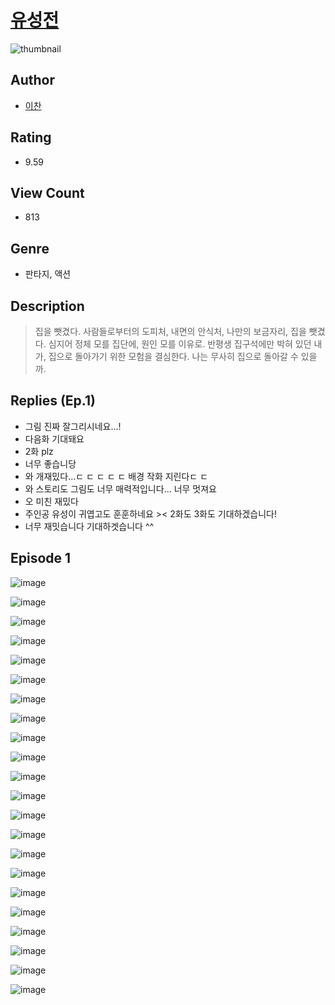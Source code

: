# [유성전](https://comic.naver.com/challenge/list?titleId=809923)
![thumbnail](https://image-comic.pstatic.net/user_contents_data/challenge_comic/2023/05/23/366740/upload_3977911243458555957_480x623.jpeg)

## Author
- [이찬](https://comic.naver.com/artistTitle?id=366740)

## Rating
- 9.59

## View Count
- 813

## Genre
- 판타지, 액션

## Description
> 집을 뺏겼다. 사람들로부터의 도피처, 내면의 안식처, 나만의 보금자리, 집을 뺏겼다. 심지어 정체 모를 집단에, 원인 모를 이유로. 반평생 집구석에만 박혀 있던 내가, 집으로 돌아가기 위한 모험을 결심한다. 나는 무사히 집으로 돌아갈 수 있을까.

## Replies (Ep.1)
- 그림 진짜 잘그리시네요...!
- 다음화 기대돼요
- 2화 plz
- 너무 좋습니당
- 와 개재밌다...ㄷ ㄷ ㄷ ㄷ ㄷ 배경 작화 지린다ㄷ ㄷ
- 와 스토리도 그림도 너무 매력적입니다... 너무 멋져요
- 오 미친 재밌다
- 주인공 유성이 귀엽고도 훈훈하네요 >< 2화도 3화도 기대하겠습니다!
- 너무 재밋습니다 기대하겟습니다 ^^

## Episode 1
![image](https://image-comic.pstatic.net/user_contents_data/challenge_comic/2023/05/23/366740/upload_3616729361639092281.jpeg)

![image](https://image-comic.pstatic.net/user_contents_data/challenge_comic/2023/05/23/366740/upload_7219896032597194596.jpeg)

![image](https://image-comic.pstatic.net/user_contents_data/challenge_comic/2023/05/23/366740/upload_3991369283751194723.jpeg)

![image](https://image-comic.pstatic.net/user_contents_data/challenge_comic/2023/05/23/366740/upload_3847309263741740131.jpeg)

![image](https://image-comic.pstatic.net/user_contents_data/challenge_comic/2023/05/23/366740/upload_7292280185886488419.jpeg)

![image](https://image-comic.pstatic.net/user_contents_data/challenge_comic/2023/05/23/366740/upload_7161346170130215218.jpeg)

![image](https://image-comic.pstatic.net/user_contents_data/challenge_comic/2023/05/23/366740/upload_7016946002334016820.jpeg)

![image](https://image-comic.pstatic.net/user_contents_data/challenge_comic/2023/05/23/366740/upload_7003150632609198945.jpeg)

![image](https://image-comic.pstatic.net/user_contents_data/challenge_comic/2023/05/23/366740/upload_3486175761275303481.jpeg)

![image](https://image-comic.pstatic.net/user_contents_data/challenge_comic/2023/05/23/366740/upload_3760896252648710499.jpeg)

![image](https://image-comic.pstatic.net/user_contents_data/challenge_comic/2023/05/23/366740/upload_3558459669166438193.jpeg)

![image](https://image-comic.pstatic.net/user_contents_data/challenge_comic/2023/05/23/366740/upload_7161111953416794425.jpeg)

![image](https://image-comic.pstatic.net/user_contents_data/challenge_comic/2023/05/23/366740/upload_3991931120435671398.jpeg)

![image](https://image-comic.pstatic.net/user_contents_data/challenge_comic/2023/05/23/366740/upload_3904960871695541606.jpeg)

![image](https://image-comic.pstatic.net/user_contents_data/challenge_comic/2023/05/23/366740/upload_3834921968073847142.jpeg)

![image](https://image-comic.pstatic.net/user_contents_data/challenge_comic/2023/05/23/366740/upload_7004282905458653496.jpeg)

![image](https://image-comic.pstatic.net/user_contents_data/challenge_comic/2023/05/23/366740/upload_4134695202813326690.jpeg)

![image](https://image-comic.pstatic.net/user_contents_data/challenge_comic/2023/05/23/366740/upload_3918757535114421298.jpeg)

![image](https://image-comic.pstatic.net/user_contents_data/challenge_comic/2023/05/23/366740/upload_4063427973002388022.jpeg)

![image](https://image-comic.pstatic.net/user_contents_data/challenge_comic/2023/05/23/366740/upload_3689354338925884773.jpeg)

![image](https://image-comic.pstatic.net/user_contents_data/challenge_comic/2023/05/23/366740/upload_3977633282537109046.jpeg)

![image](https://image-comic.pstatic.net/user_contents_data/challenge_comic/2023/05/23/366740/upload_3559078681377923896.jpeg)
